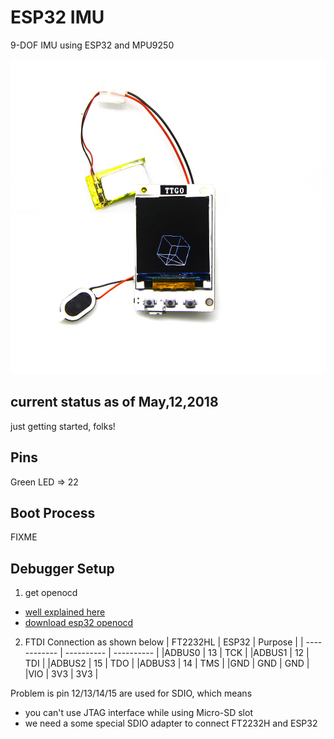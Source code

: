 # ESP32 IMU

9-DOF IMU using ESP32 and MPU9250

![esp32 ttgo](captures/esp32_ttgo.jpg "esp32 ttgo")

## current status as of May,12,2018

just getting started, folks!

## Pins
Green LED     => 22

## Boot Process

FIXME

## Debugger Setup

1. get openocd
  * [well explained here](http://esp-idf.readthedocs.io/en/latest/api-guides/jtag-debugging/#jtag-debugging-setup-openocd)
  * [download esp32 openocd](http://esp-idf.readthedocs.io/en/latest/api-guides/jtag-debugging/setup-openocd-linux.html)

2. FTDI Connection as shown below
  | FT2232HL     |  ESP32     | Purpose    |
  | ------------ | ---------- | ---------- |
  |ADBUS0        | 13         | TCK        |
  |ADBUS1        | 12         | TDI        |
  |ADBUS2        | 15         | TDO        |
  |ADBUS3        | 14         | TMS        |
  |GND           | GND        | GND        |
  |VIO           | 3V3        | 3V3        |

  Problem is pin 12/13/14/15 are used for SDIO, which means
  * you can't use JTAG interface while using Micro-SD slot
  * we need a some special SDIO adapter to connect FT2232H and ESP32
